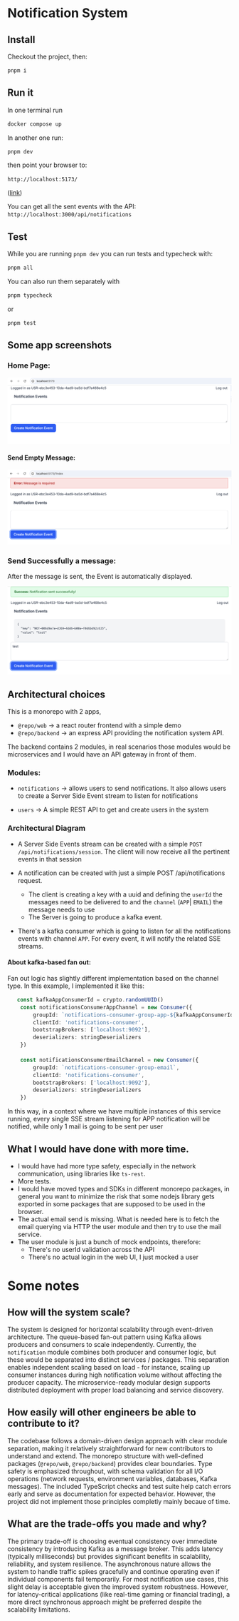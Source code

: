 # Notification System

## Install

Checkout the project, then:

```bash
pnpm i
```


## Run it

In one terminal run

```bash
docker compose up
```

In another one run: 

```bash
pnpm dev
```
then point your browser to: 

```http://localhost:5173/```

([link](http://localhost:5173/))




 You can get all the sent events with the API: `http://localhost:3000/api/notifications`



## Test

While you are running ```pnpm dev``` you can run tests and typecheck with:

```bash
pnpm all
```

You can also run them separately with

```bash
pnpm typecheck
```

or

```bash
pnpm test
```


## Some app screenshots

### Home Page:

![Screen 1](docs/screen1.png)

#### Send Empty Message:

![Screen 1](docs/screen2_error.png)

### Send Successfully a message:

After the message is sent, the Event is automatically displayed.

![Screen 1](docs/screen3_message.png)

## Architectural choices


This is a monorepo with 2 apps, 
 - ```@repo/web``` -> a react router frontend with a simple demo 
 - ```@repo/backend``` -> an express API providing the notification system API. 


The backend contains 2 modules, in real scenarios those modules would be microservices and I would have an API gateway in front of them. 

### Modules:
- `notifications` -> allows users to send notifications. It also allows users to create a Server Side Event stream to listen for notifications

- `users` -> A simple REST API to get and create users in the system


### Architectural Diagram

- A Server Side Events stream can be created with a simple `POST /api/notifications/session`. The client will now receive all the pertinent events in that session

- A notification can be created with just a simple POST /api/notifications request. 
    - The client is creating a key with a uuid and defining the `userId` the messages need to be delivered to and the `channel` (`APP`| `EMAIL`) the message needs to use
    - The Server is going to produce a kafka event.

- There's a kafka consumer which is going to listen for all the notifications events with channel `APP`. For every event, it will notify the related SSE streams.

#### About kafka-based fan out: 

Fan out logic has slightly different implementation based on the channel type. In this example, I implemented it like this: 

```typescript
   const kafkaAppConsumerId = crypto.randomUUID()
    const notificationsConsumerAppChannel = new Consumer({
        groupId: `notifications-consumer-group-app-${kafkaAppConsumerId}`,
        clientId: 'notifications-consumer',
        bootstrapBrokers: ['localhost:9092'],
        deserializers: stringDeserializers
    })

    const notificationsConsumerEmailChannel = new Consumer({
        groupId: `notifications-consumer-group-email`,
        clientId: 'notifications-consumer',
        bootstrapBrokers: ['localhost:9092'],
        deserializers: stringDeserializers
    })
```

In this way, in a context where we have multiple instances of this service running, every single SSE stream listening for APP notification will be notified, while only 1 mail is going to be sent per user 


## What I would have done with more time. 

- I would have had more type safety, especially in the network communication, using libraries like `ts-rest`.
- More tests.
- I would have moved types and SDKs in different monorepo packages, in general you want to minimize the risk that some nodejs library gets exported in some packages that are supposed to be used in the browser.
- The actual email send is missing. What is needed here is to fetch the email querying via HTTP the user module and then try to use the mail service. 
- The user module is just a bunch of mock endpoints, therefore:
    - There's no userId validation across the API
    - There's no actual login in the web UI, I just mocked a user




# Some notes

## How will the system scale?
The system is designed for horizontal scalability through event-driven architecture. The queue-based fan-out pattern using Kafka allows producers and consumers to scale independently. Currently, the `notification` module combines both producer and consumer logic, but these would be separated into distinct services / packages. This separation enables independent scaling based on load - for instance, scaling up consumer instances during high notification volume without affecting the producer capacity. The microservice-ready modular design supports distributed deployment with proper load balancing and service discovery.

## How easily will other engineers be able to contribute to it?
The codebase follows a domain-driven design approach with clear module separation, making it relatively straightforward for new contributors to understand and extend. The monorepo structure with well-defined packages (`@repo/web`, `@repo/backend`) provides clear boundaries. 
Type safety is emphasized throughout, with schema validation for all I/O operations (network requests, environment variables, databases, Kafka messages). The included TypeScript checks and test suite help catch errors early and serve as documentation for expected behavior. However, the project did not implement those principles completly mainly becaue of time. 

## What are the trade-offs you made and why?
The primary trade-off is choosing eventual consistency over immediate consistency by introducing Kafka as a message broker. This adds latency (typically milliseconds) but provides significant benefits in scalability, reliability, and system resilience. The asynchronous nature allows the system to handle traffic spikes gracefully and continue operating even if individual components fail temporarily. For most notification use cases, this slight delay is acceptable given the improved system robustness. However, for latency-critical applications (like real-time gaming or financial trading), a more direct synchronous approach might be preferred despite the scalability limitations.
